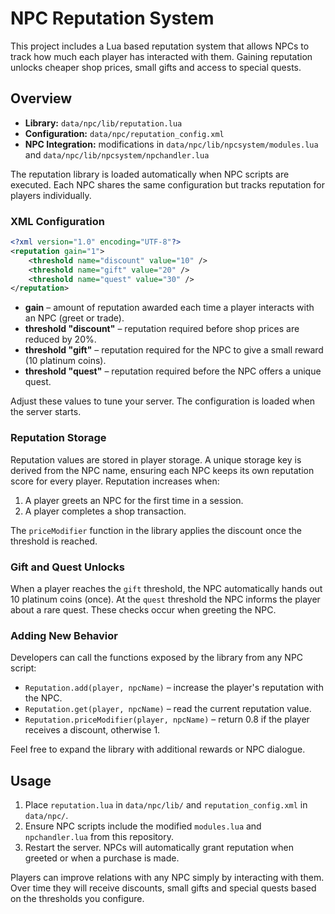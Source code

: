 # NPC Reputation System

This project includes a Lua based reputation system that allows NPCs to track how much each player has interacted with them. Gaining reputation unlocks cheaper shop prices, small gifts and access to special quests.

## Overview

- **Library:** `data/npc/lib/reputation.lua`
- **Configuration:** `data/npc/reputation_config.xml`
- **NPC Integration:** modifications in `data/npc/lib/npcsystem/modules.lua` and `data/npc/lib/npcsystem/npchandler.lua`

The reputation library is loaded automatically when NPC scripts are executed. Each NPC shares the same configuration but tracks reputation for players individually.

### XML Configuration

```xml
<?xml version="1.0" encoding="UTF-8"?>
<reputation gain="1">
    <threshold name="discount" value="10" />
    <threshold name="gift" value="20" />
    <threshold name="quest" value="30" />
</reputation>
```

- **gain** – amount of reputation awarded each time a player interacts with an NPC (greet or trade).
- **threshold "discount"** – reputation required before shop prices are reduced by 20%.
- **threshold "gift"** – reputation required for the NPC to give a small reward (10 platinum coins).
- **threshold "quest"** – reputation required before the NPC offers a unique quest.

Adjust these values to tune your server. The configuration is loaded when the server starts.

### Reputation Storage

Reputation values are stored in player storage. A unique storage key is derived from the NPC name, ensuring each NPC keeps its own reputation score for every player. Reputation increases when:

1. A player greets an NPC for the first time in a session.
2. A player completes a shop transaction.

The `priceModifier` function in the library applies the discount once the threshold is reached.

### Gift and Quest Unlocks

When a player reaches the `gift` threshold, the NPC automatically hands out 10 platinum coins (once). At the `quest` threshold the NPC informs the player about a rare quest. These checks occur when greeting the NPC.

### Adding New Behavior

Developers can call the functions exposed by the library from any NPC script:

- `Reputation.add(player, npcName)` – increase the player's reputation with the NPC.
- `Reputation.get(player, npcName)` – read the current reputation value.
- `Reputation.priceModifier(player, npcName)` – return 0.8 if the player receives a discount, otherwise 1.

Feel free to expand the library with additional rewards or NPC dialogue.

## Usage

1. Place `reputation.lua` in `data/npc/lib/` and `reputation_config.xml` in `data/npc/`.
2. Ensure NPC scripts include the modified `modules.lua` and `npchandler.lua` from this repository.
3. Restart the server. NPCs will automatically grant reputation when greeted or when a purchase is made.

Players can improve relations with any NPC simply by interacting with them. Over time they will receive discounts, small gifts and special quests based on the thresholds you configure.

